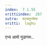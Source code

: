 ```yaml
---
index:  7.1.55
vrittiindex:  267
sutra:  षट्चतुर्भ्यश्च
vritti:  laghu 
---
```


एभ्य आमो नुडागमः..

